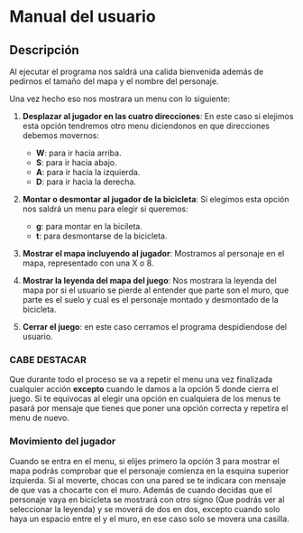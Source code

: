 # Manual del usuario

## Descripción

Al ejecutar el programa nos saldrá una calida bienvenida además de pedirnos el tamaño del mapa y el nombre del personaje.

Una vez hecho eso nos mostrara un menu con lo siguiente:

1. **Desplazar al jugador en las cuatro direcciones**: En este caso si elejimos esta opción tendremos otro menu diciendonos en que direcciones debemos movernos:
    - **W**: para ir hacia arriba. 
    - **S**: para ir hacia abajo. 
    - **A**: para ir hacia la izquierda. 
    - **D**: para ir hacia la derecha.

2. **Montar o desmontar al jugador de la bicicleta**: Si elegimos esta opción nos saldrá un menu para elegir si queremos:
    - **g**: para montar en la bicileta.
    - **t**: para desmontarse de la bicicleta.

3. **Mostrar el mapa incluyendo al jugador**: Mostramos al personaje en el mapa, representado con una X o 8.

4. **Mostrar la leyenda del mapa del juego**: Nos mostrara la leyenda del mapa por si el usuario se pierde al entender que parte son el muro, que parte es el suelo y cual es el personaje montado y desmontado de la bicicleta.

5. **Cerrar el juego**: en este caso cerramos el programa despidiendose del usuario.

### CABE DESTACAR
Que durante todo el proceso se va a repetir el menu una vez finalizada cualquier acción **excepto** cuando le damos a la opción 5 donde cierra el juego. Si te equivocas al elegir una opción en cualquiera de los menus te pasará por mensaje que tienes que poner una opción correcta y repetira el menu de nuevo.

### Movimiento del jugador
Cuando se entra en el menu, si elijes primero la opción 3 para mostrar el mapa podrás comprobar que el personaje comienza en la esquina superior izquierda. Si al moverte, chocas con una pared se te indicara con mensaje de que vas a chocarte con el muro.
Además de cuando decidas que el personaje vaya en bicicleta se mostrará con otro signo (Que podrás ver al seleccionar la leyenda) y se moverá de dos en dos, excepto cuando solo haya un espacio entre el y el muro, en ese caso solo se movera una casilla.